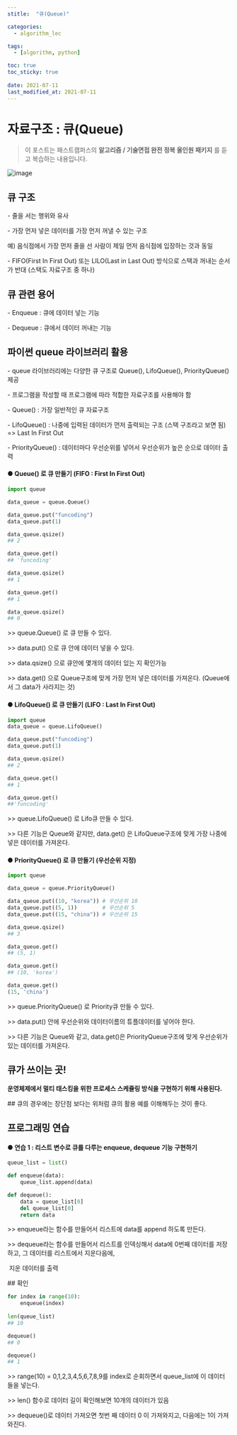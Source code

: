 ```yaml
---
stitle:  "큐(Queue)"

categories:
  - algorithm_lec

tags:
  - [algorithm, python]

toc: true
toc_sticky: true
 
date: 2021-07-11
last_modified_at: 2021-07-11
---
```


# 자료구조 : 큐(Queue)



> 이 포스트는 패스트캠퍼스의 **알고리즘 / 기술면접 완전 정복 올인원 패키지** 를 듣고 복습하는 내용입니다.

![image](https://user-images.githubusercontent.com/80219821/125193576-07d8a400-e288-11eb-8a7e-a2328ac169bb.png)



## 큐 구조

\- 줄을 서는 행위와 유사

\- 가장 먼저 넣은 데이터를 가장 먼저 꺼낼 수 있는 구조

예) 음식점에서 가장 먼저 줄을 선 사람이 제일 먼저 음식점에 입장하는 것과 동일

\- FIFO(First In First Out) 또는 LILO(Last in Last Out) 방식으로 스택과 꺼내는 순서가 반대 (스택도 자료구조 중 하나)



## 큐 관련 용어

\- Enqueue : 큐에 데이터 넣는 기능

\- Dequeue : 큐에서 데이터 꺼내는 기능



## 파이썬 queue 라이브러리 활용

\- queue 라이브러리에는 다양한 큐 구조로 Queue(), LifoQueue(), PriorityQueue() 제공

\- 프로그램을 작성할 때 프로그램에 따라 적합한 자료구조를 사용해야 함

  \- Queue() : 가장 일반적인 큐 자료구조

  \- LifoQueue() : 나중에 입력된 데이터가 먼저 출력되는 구조 (스택 구조라고 보면 됨) => Last In First Out

  \- PriorityQueue() : 데이터마다 우선순위를 넣어서 우선순위가 높은 순으로 데이터 출력



#### ● Queue() 로 큐 만들기 (FIFO : First In First Out)

```python
import queue

data_queue = queue.Queue()
```

```python
data_queue.put("funcoding")
data_queue.put(1)

data_queue.qsize()
## 2

data_queue.get()
## 'funcoding'

data_queue.qsize()
## 1

data_queue.get()
## 1

data_queue.qsize()
## 0
```

\>> queue.Queue() 로 큐 만들 수 있다.

\>> data.put() 으로 큐 안에 데이터 넣을 수 있다.

\>> data.qsize() 으로 큐안에 몇개의 데이터 있는 지 확인가능

\>> data.get() 으로 Queue구조에 맞게 가장 먼저 넣은 데이터를 가져온다. (Queue에서 그 data가 사라지는 것)



#### ● LifoQueue() 로 큐 만들기 (LIFO : Last In First Out)

```python
import queue
data_queue = queue.LifoQueue()
```

```python
data_queue.put("funcoding")
data_queue.put(1)

data_queue.qsize()
## 2

data_queue.get()
## 1

data_queue.get()
##'funcoding'
```



\>> queue.LifoQueue() 로 Lifo큐 만들 수 있다.

\>> 다른 기능은 Queue와 같지만, data.get() 은 LifoQueue구조에 맞게 가장 나중에 넣은 데이터를 가져온다.



#### ● PriorityQueue() 로 큐 만들기 (우선순위 지정)

```python
import queue

data_queue = queue.PriorityQueue()
```

```python
data_queue.put((10, "korea")) # 우선순위 10
data_queue.put((5, 1))        # 우선순위 5
data_queue.put((15, "china")) # 우선순위 15

data_queue.qsize()
## 3

data_queue.get()
## (5, 1)

data_queue.get()
## (10, 'korea')

data_queue.get()
(15, 'china')
```



\>> queue.PriorityQueue() 로 Priority큐 만들 수 있다.

\>> data.put() 안에 우선순위와 데이터이름의 튜플데이터를 넣어야 한다.

\>> 다른 기능은 Queue와 같고, data.get()은 PriorityQueue구조에 맞게 우선순위가 있는 데이터를 가져온다.



## 큐가 쓰이는 곳! 



**운영체제에서 멀티 태스킹을 위한  프로세스 스케쥴링 방식을 구현하기 위해 사용된다.**

\## 큐의 경우에는 장단점 보다는 위처럼 큐의 활용 예를 이해해두는 것이 좋다.



## 프로그래밍 연습

#### ● 연습 1 : 리스트 변수로 큐를 다루는 enqueue, dequeue 기능 구현하기

```python
queue_list = list()

def enqueue(data):
    queue_list.append(data)

def dequeue():
    data = queue_list[0]
    del queue_list[0]
    return data
```



\>> enqueue라는 함수를 만들어서 리스트에 data를 append 하도록 만든다.

\>> dequeue라는 함수를 만들어서 리스트를 인덱싱해서 data에 0번째 데이터를 저장하고, 그 데이터를 리스트에서 지운다음에, 

​     지운 데이터를 출력



\## 확인

```python
for index in range(10):
    enqueue(index)
    
len(queue_list)
## 10

dequeue()
## 0

dequeue()
## 1
```



\>> range(10) = 0,1,2,3,4,5,6,7,8,9를 index로 순회하면서 queue_list에 이 데이터들을 넣는다.

\>> len() 함수로 데이터 길이 확인해보면 10개의 데이터가 있음

\>> dequeue()로 데이터 가져오면 첫번 째 데이터 0 이 가져와지고, 다음에는 1이 가져와진다.

